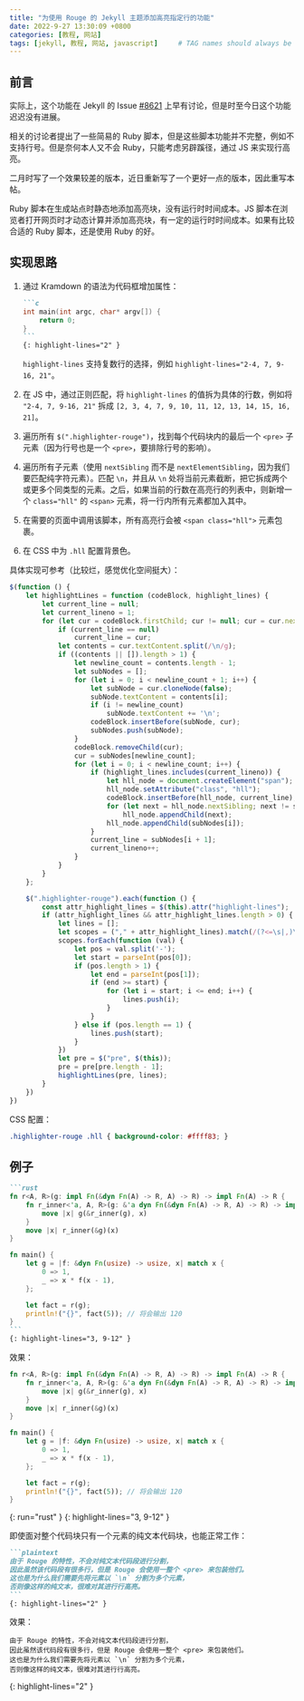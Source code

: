 ```yaml
---
title: "为使用 Rouge 的 Jekyll 主题添加高亮指定行的功能"
date: 2022-9-27 13:30:09 +0800
categories: [教程, 网站]
tags: [jekyll, 教程, 网站, javascript]     # TAG names should always be lowercase
---
```


## 前言

实际上，这个功能在 Jekyll 的 Issue [#8621](https://github.com/jekyll/jekyll/issues/8621) 上早有讨论，但是时至今日这个功能迟迟没有进展。

相关的讨论者提出了一些简易的 Ruby 脚本，但是这些脚本功能并不完整，例如不支持行号。但是奈何本人又不会 Ruby，只能考虑另辟蹊径，通过 JS 来实现行高亮。

二月时写了一个效果较差的版本，近日重新写了一个更好一点的版本，因此重写本帖。

Ruby 脚本在生成站点时静态地添加高亮块，没有运行时时间成本。JS 脚本在浏览者打开网页时才动态计算并添加高亮块，有一定的运行时时间成本。如果有比较合适的 Ruby 脚本，还是使用 Ruby 的好。

## 实现思路

1. 通过 Kramdown 的语法为代码框增加属性：

    ````markdown
    ```c
    int main(int argc, char* argv[]) {
        return 0;
    }
    ```
    {: highlight-lines="2" }
    ````

    `highlight-lines` 支持复数行的选择，例如 `highlight-lines="2-4, 7, 9-16, 21"`。

2. 在 JS 中，通过正则匹配，将 `highlight-lines` 的值拆为具体的行数，例如将 `"2-4, 7, 9-16, 21"` 拆成 `[2, 3, 4, 7, 9, 10, 11, 12, 13, 14, 15, 16, 21]`。
3. 遍历所有 `$(".highlighter-rouge")`，找到每个代码块内的最后一个 `<pre>` 子元素（因为行号也是一个 `<pre>`，要排除行号的影响）。
4. 遍历所有子元素（使用 `nextSibling` 而不是 `nextElementSibling`，因为我们要匹配纯字符元素）。匹配 `\n`，并且从 `\n` 处将当前元素截断，把它拆成两个或更多个同类型的元素。之后，如果当前的行数在高亮行的列表中，则新增一个 `class="hll"` 的 `<span>` 元素，将一行内所有元素都加入其中。
5. 在需要的页面中调用该脚本，所有高亮行会被 `<span class="hll">` 元素包裹。
6. 在 CSS 中为 `.hll` 配置背景色。

具体实现可参考（比较烂，感觉优化空间挺大）：

```javascript
$(function () {
    let highlightLines = function (codeBlock, highlight_lines) {
        let current_line = null;
        let current_lineno = 1;
        for (let cur = codeBlock.firstChild; cur != null; cur = cur.nextSibling) {
            if (current_line == null)
                current_line = cur;
            let contents = cur.textContent.split(/\n/g);
            if ((contents || []).length > 1) {
                let newline_count = contents.length - 1;
                let subNodes = [];
                for (let i = 0; i < newline_count + 1; i++) {
                    let subNode = cur.cloneNode(false);
                    subNode.textContent = contents[i];
                    if (i != newline_count)
                        subNode.textContent += '\n';
                    codeBlock.insertBefore(subNode, cur);
                    subNodes.push(subNode);
                }
                codeBlock.removeChild(cur);
                cur = subNodes[newline_count];
                for (let i = 0; i < newline_count; i++) {
                    if (highlight_lines.includes(current_lineno)) {
                        let hll_node = document.createElement("span");
                        hll_node.setAttribute("class", "hll");
                        codeBlock.insertBefore(hll_node, current_line);
                        for (let next = hll_node.nextSibling; next != subNodes[i]; next = hll_node.nextSibling)
                            hll_node.appendChild(next);
                        hll_node.appendChild(subNodes[i]);
                    }
                    current_line = subNodes[i + 1];
                    current_lineno++;
                }
            }
        }
    };

    $(".highlighter-rouge").each(function () {
        const attr_highlight_lines = $(this).attr("highlight-lines");
        if (attr_highlight_lines && attr_highlight_lines.length > 0) {
            let lines = [];
            let scopes = ("," + attr_highlight_lines).match(/(?<=\s|,)\d+(-\d+)?/g)
            scopes.forEach(function (val) {
                let pos = val.split('-');
                let start = parseInt(pos[0]);
                if (pos.length > 1) {
                    let end = parseInt(pos[1]);
                    if (end >= start) {
                        for (let i = start; i <= end; i++) {
                            lines.push(i);
                        }
                    }
                } else if (pos.length == 1) {
                    lines.push(start);
                }
            })
            let pre = $("pre", $(this));
            pre = pre[pre.length - 1];
            highlightLines(pre, lines);
        }
    })
})
```

CSS 配置：

```css
.highlighter-rouge .hll { background-color: #ffff83; }
```

## 例子

````markdown
```rust
fn r<A, R>(g: impl Fn(&dyn Fn(A) -> R, A) -> R) -> impl Fn(A) -> R {
    fn r_inner<'a, A, R>(g: &'a dyn Fn(&dyn Fn(A) -> R, A) -> R) -> impl Fn(A) -> R + 'a {
        move |x| g(&r_inner(g), x)
    }
    move |x| r_inner(&g)(x)
}

fn main() {
    let g = |f: &dyn Fn(usize) -> usize, x| match x {
        0 => 1,
        _ => x * f(x - 1),
    };

    let fact = r(g);
    println!("{}", fact(5)); // 将会输出 120
}
```
{: highlight-lines="3, 9-12" }
````

效果：

```rust
fn r<A, R>(g: impl Fn(&dyn Fn(A) -> R, A) -> R) -> impl Fn(A) -> R {
    fn r_inner<'a, A, R>(g: &'a dyn Fn(&dyn Fn(A) -> R, A) -> R) -> impl Fn(A) -> R + 'a {
        move |x| g(&r_inner(g), x)
    }
    move |x| r_inner(&g)(x)
}

fn main() {
    let g = |f: &dyn Fn(usize) -> usize, x| match x {
        0 => 1,
        _ => x * f(x - 1),
    };

    let fact = r(g);
    println!("{}", fact(5)); // 将会输出 120
}
```
{: run="rust" }
{: highlight-lines="3, 9-12" }

即使面对整个代码块只有一个元素的纯文本代码块，也能正常工作：

````markdown
```plaintext
由于 Rouge 的特性，不会对纯文本代码段进行分割，
因此虽然该代码段有很多行，但是 Rouge 会使用一整个 <pre> 来包装他们。
这也是为什么我们需要先将元素以 `\n` 分割为多个元素，
否则像这样的纯文本，很难对其进行行高亮。
```
{: highlight-lines="2" }
````

效果：

```plaintext
由于 Rouge 的特性，不会对纯文本代码段进行分割，
因此虽然该代码段有很多行，但是 Rouge 会使用一整个 <pre> 来包装他们。
这也是为什么我们需要先将元素以 `\n` 分割为多个元素，
否则像这样的纯文本，很难对其进行行高亮。
```
{: highlight-lines="2" }
